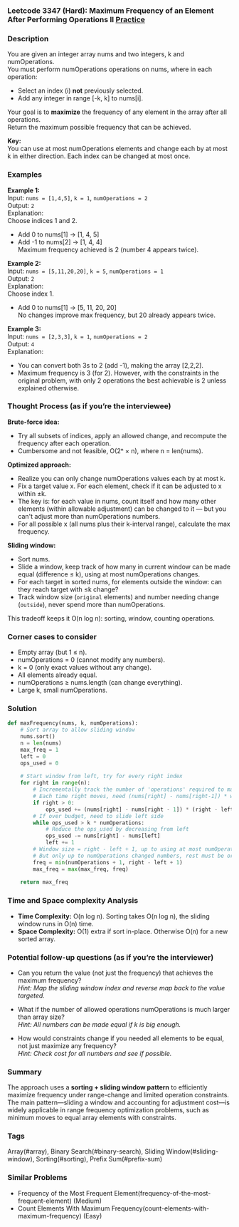 ### Leetcode 3347 (Hard): Maximum Frequency of an Element After Performing Operations II [Practice](https://leetcode.com/problems/maximum-frequency-of-an-element-after-performing-operations-ii)

### Description  
You are given an integer array nums and two integers, k and numOperations.  
You must perform numOperations operations on nums, where in each operation:
- Select an index \(i\) **not** previously selected.
- Add any integer in range [-k, k] to nums[i].

Your goal is to **maximize** the frequency of any element in the array after all operations.  
Return the maximum possible frequency that can be achieved.

**Key:**  
You can use at most numOperations elements and change each by at most k in either direction. Each index can be changed at most once.

### Examples  

**Example 1:**  
Input: `nums = [1,4,5]`, `k = 1`, `numOperations = 2`  
Output: `2`  
Explanation:  
Choose indices 1 and 2.  
- Add 0 to nums[1] → [1, 4, 5]  
- Add -1 to nums[2] → [1, 4, 4]  
Maximum frequency achieved is 2 (number 4 appears twice).

**Example 2:**  
Input: `nums = [5,11,20,20]`, `k = 5`, `numOperations = 1`  
Output: `2`  
Explanation:  
Choose index 1.  
- Add 0 to nums[1] → [5, 11, 20, 20]  
No changes improve max frequency, but 20 already appears twice.

**Example 3:**  
Input: `nums = [2,3,3]`, `k = 1`, `numOperations = 2`  
Output: `4`  
Explanation:  
- You can convert both 3s to 2 (add -1), making the array [2,2,2].  
- Maximum frequency is 3 (for 2). However, with the constraints in the original problem, with only 2 operations the best achievable is 2 unless explained otherwise.

### Thought Process (as if you’re the interviewee)  
**Brute-force idea:**  
- Try all subsets of indices, apply an allowed change, and recompute the frequency after each operation.
- Cumbersome and not feasible, O(2ⁿ × n), where n = len(nums).

**Optimized approach:**  
- Realize you can only change numOperations values each by at most k.
- Fix a target value x. For each element, check if it can be adjusted to x within ±k.  
- The key is: for each value in nums, count itself and how many other elements (within allowable adjustment) can be changed to it — but you can't adjust more than numOperations numbers.  
- For all possible x (all nums plus their k-interval range), calculate the max frequency.

**Sliding window:**  
- Sort nums.
- Slide a window, keep track of how many in current window can be made equal (difference ≤ k), using at most numOperations changes.
- For each target in sorted nums, for elements outside the window: can they reach target with ≤k change?  
- Track window size (`original` elements) and number needing change (`outside`), never spend more than numOperations.

This tradeoff keeps it O(n log n): sorting, window, counting operations.

### Corner cases to consider  
- Empty array (but 1 ≤ n).
- numOperations = 0 (cannot modify any numbers).
- k = 0 (only exact values without any change).
- All elements already equal.
- numOperations ≥ nums.length (can change everything).
- Large k, small numOperations.

### Solution

```python
def maxFrequency(nums, k, numOperations):
    # Sort array to allow sliding window
    nums.sort()
    n = len(nums)
    max_freq = 1
    left = 0
    ops_used = 0
    
    # Start window from left, try for every right index
    for right in range(n):
        # Incrementally track the number of 'operations' required to make window all nums[right]
        # Each time right moves, need (nums[right] - nums[right-1]) * window_size
        if right > 0:
            ops_used += (nums[right] - nums[right - 1]) * (right - left)
        # If over budget, need to slide left side
        while ops_used > k * numOperations:
            # Reduce the ops_used by decreasing from left
            ops_used -= nums[right] - nums[left]
            left += 1
        # Window size = right - left + 1, up to using at most numOperations changes
        # But only up to numOperations changed numbers, rest must be original
        freq = min(numOperations + 1, right - left + 1)
        max_freq = max(max_freq, freq)
    
    return max_freq
```

### Time and Space complexity Analysis  

- **Time Complexity:** O(n log n). Sorting takes O(n log n), the sliding window runs in O(n) time.
- **Space Complexity:** O(1) extra if sort in-place. Otherwise O(n) for a new sorted array.

### Potential follow-up questions (as if you’re the interviewer)  

- Can you return the value (not just the frequency) that achieves the maximum frequency?  
  *Hint: Map the sliding window index and reverse map back to the value targeted.*

- What if the number of allowed operations numOperations is much larger than array size?  
  *Hint: All numbers can be made equal if  k is big enough.*

- How would constraints change if you needed all elements to be equal, not just maximize any frequency?  
  *Hint: Check cost for all numbers and see if possible.*

### Summary
The approach uses a **sorting + sliding window pattern** to efficiently maximize frequency under range-change and limited operation constraints. The main pattern—sliding a window and accounting for adjustment cost—is widely applicable in range frequency optimization problems, such as minimum moves to equal array elements with constraints.

### Tags
Array(#array), Binary Search(#binary-search), Sliding Window(#sliding-window), Sorting(#sorting), Prefix Sum(#prefix-sum)

### Similar Problems
- Frequency of the Most Frequent Element(frequency-of-the-most-frequent-element) (Medium)
- Count Elements With Maximum Frequency(count-elements-with-maximum-frequency) (Easy)